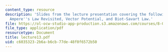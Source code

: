 ```yaml
---
content_type: resource
description: 'Slides from the lecture presentation covering the following topics:
  Ampere''s Law Revisited, Vector Potential, and Biot-Savart Law.'
file: https://ol-ocw-studio-app-production.s3.amazonaws.com/courses/8-022-physics-ii-electricity-and-magnetism-fall-2004/c60353232b6ab6cb77de48f0f6572b50_lecture13.pdf
file_type: application/pdf
resourcetype: Document
title: lecture13.pdf
uid: c6035323-2b6a-b6cb-77de-48f0f6572b50
---
```

